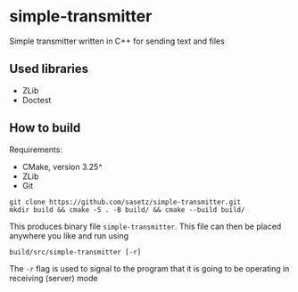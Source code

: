 # simple-transmitter
Simple transmitter written in C++ for sending text and files

## Used libraries

- ZLib
- Doctest

## How to build

Requirements:

- CMake, version 3.25^
- ZLib
- Git

```
git clone https://github.com/sasetz/simple-transmitter.git
mkdir build && cmake -S . -B build/ && cmake --build build/
```

This produces binary file `simple-transmitter`. This file can then be placed anywhere you like and run using

```
build/src/simple-transmitter [-r]
```

The `-r` flag is used to signal to the program that it is going to be operating in receiving (server) mode
